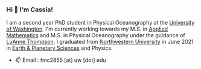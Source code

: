 ### Hi 👋 I'm Cassia!

I am a second year PhD student in Physical Oceanography at the [University of Washington](https://www.washington.edu/). I'm currently working towards my M.S. in [Applied Mathematics](https://amath.washington.edu/) and M.S. in Physical Oceanography under the guidance of [LuAnne Thompson](https://www.ocean.washington.edu/home/LuAnne_Thompson). I graduated from [Northwestern University](https://www.northwestern.edu/) in June 2021 in [Earth & Planetary Sciences](https://www.earth.northwestern.edu/) and Physics.

- 📫 Email : fmc2855 [at] uw [dot] edu
